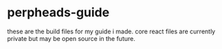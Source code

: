 # perpheads-guide
these are the build files for my guide i made. core react files are currently private but may be open source in the future.
